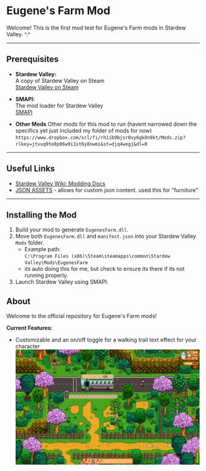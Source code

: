 # Eugene's Farm Mod

Welcome! This is the first mod test for Eugene's Farm mods in Stardew Valley. ^.^

---

## Prerequisites

- **Stardew Valley:**  
  A copy of Stardew Valley on Steam  
  [Stardew Valley on Steam](https://store.steampowered.com/app/413150/Stardew_Valley/)

- **SMAPI:**  
  The mod loader for Stardew Valley  
  [SMAPI](https://smapi.io/)

- **Other Mods**
  Other mods for this mod to run (havent narrowed down the specifics yet just included my folder of mods for now)
`https://www.dropbox.com/scl/fi/rh1ib9bjsr0vy6gk8n9kt/Mods.zip?rlkey=jtvuq9te8p06w9i1st6y8nwmi&st=djq4wegj&dl=0`
---

## Useful Links

- [Stardew Valley Wiki: Modding Docs](https://stardewvalleywiki.com/Modding:Index)
- [JSON ASSETS](https://www.nexusmods.com/stardewvalley/mods/1720?tab=description) - allows for custom json content. used this for "furniture"
---

## Installing the Mod

1. Build your mod to generate `EugenesFarm.dll`.
2. Move both `EugenesFarm.dll` and `manifest.json` into your Stardew Valley `Mods` folder.
   - Example path:  
     `C:\Program Files (x86)\Steam\steamapps\common\Stardew Valley\Mods\EugenesFarm`
   - its auto doing this for me, but check to ensure its there if its not running properly.
3. Launch Stardew Valley using SMAPI.


## About

Welcome to the official repository for Eugene's Farm mods!

**Current Features:**
- Customizable and an on/off toggle for a walking trail text effect for your character
![alt text](assets/image.png)